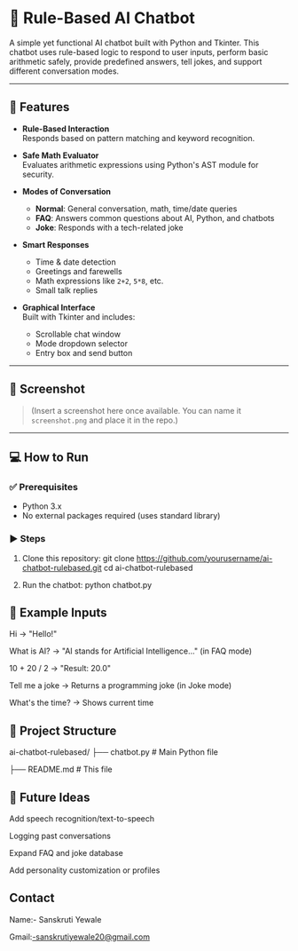 # 🤖 Rule-Based AI Chatbot

A simple yet functional AI chatbot built with Python and Tkinter. This chatbot uses rule-based logic to respond to user inputs, perform basic arithmetic safely, provide predefined answers, tell jokes, and support different conversation modes.

---

## 🧠 Features

- **Rule-Based Interaction**  
  Responds based on pattern matching and keyword recognition.
  
- **Safe Math Evaluator**  
  Evaluates arithmetic expressions using Python's AST module for security.

- **Modes of Conversation**  
  - **Normal**: General conversation, math, time/date queries  
  - **FAQ**: Answers common questions about AI, Python, and chatbots  
  - **Joke**: Responds with a tech-related joke

- **Smart Responses**  
  - Time & date detection  
  - Greetings and farewells  
  - Math expressions like `2+2`, `5*8`, etc.  
  - Small talk replies

- **Graphical Interface**  
  Built with Tkinter and includes:
  - Scrollable chat window
  - Mode dropdown selector
  - Entry box and send button

---

## 📸 Screenshot

> (Insert a screenshot here once available. You can name it `screenshot.png` and place it in the repo.)

---

## 💻 How to Run

### ✅ Prerequisites

- Python 3.x
- No external packages required (uses standard library)

### ▶️ Steps

1. Clone this repository:
   git clone https://github.com/yourusername/ai-chatbot-rulebased.git
   cd ai-chatbot-rulebased

2. Run the chatbot:
    python chatbot.py

## 🧪 Example Inputs

Hi → "Hello!"

What is AI? → "AI stands for Artificial Intelligence..." (in FAQ mode)

10 + 20 / 2 → "Result: 20.0"

Tell me a joke → Returns a programming joke (in Joke mode)

What's the time? → Shows current time

## 📁 Project Structure

ai-chatbot-rulebased/
├── chatbot.py         # Main Python file

├── README.md          # This file

## 📌 Future Ideas

Add speech recognition/text-to-speech

Logging past conversations

Expand FAQ and joke database

Add personality customization or profiles

## Contact

Name:- Sanskruti Yewale

Gmail:-sanskrutiyewale20@gmail.com

